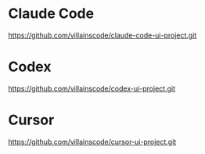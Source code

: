 # Claude Code 
https://github.com/villainscode/claude-code-ui-project.git

# Codex
https://github.com/villainscode/codex-ui-project.git

# Cursor 
https://github.com/villainscode/cursor-ui-project.git
